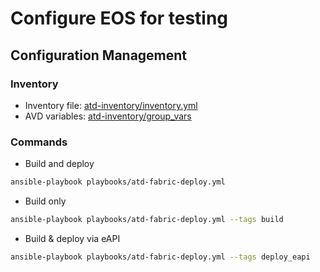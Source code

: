 <!--
  ~ Copyright (c) 2024 Arista Networks, Inc.
  ~ Use of this source code is governed by the Apache License 2.0
  ~ that can be found in the LICENSE file.
  -->

# Configure EOS for testing

## Configuration Management

### Inventory

- Inventory file: [atd-inventory/inventory.yml](../atd-inventory/inventory.yml)
- AVD variables: [atd-inventory/group_vars](../atd-inventory/group_vars)

### Commands

- Build and deploy

```bash
ansible-playbook playbooks/atd-fabric-deploy.yml
```

- Build only

```bash
ansible-playbook playbooks/atd-fabric-deploy.yml --tags build
```

- Build & deploy via eAPI

```bash
ansible-playbook playbooks/atd-fabric-deploy.yml --tags deploy_eapi
```
